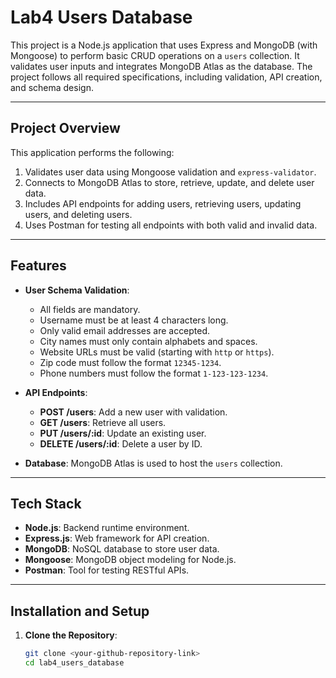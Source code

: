 # **Lab4 Users Database**

This project is a Node.js application that uses Express and MongoDB (with Mongoose) to perform basic CRUD operations on a `users` collection. It validates user inputs and integrates MongoDB Atlas as the database. The project follows all required specifications, including validation, API creation, and schema design.

---

## **Project Overview**

This application performs the following:
1. Validates user data using Mongoose validation and `express-validator`.
2. Connects to MongoDB Atlas to store, retrieve, update, and delete user data.
3. Includes API endpoints for adding users, retrieving users, updating users, and deleting users.
4. Uses Postman for testing all endpoints with both valid and invalid data.

---

## **Features**

- **User Schema Validation**:
  - All fields are mandatory.
  - Username must be at least 4 characters long.
  - Only valid email addresses are accepted.
  - City names must only contain alphabets and spaces.
  - Website URLs must be valid (starting with `http` or `https`).
  - Zip code must follow the format `12345-1234`.
  - Phone numbers must follow the format `1-123-123-1234`.

- **API Endpoints**:
  - **POST /users**: Add a new user with validation.
  - **GET /users**: Retrieve all users.
  - **PUT /users/:id**: Update an existing user.
  - **DELETE /users/:id**: Delete a user by ID.

- **Database**: MongoDB Atlas is used to host the `users` collection.

---

## **Tech Stack**

- **Node.js**: Backend runtime environment.
- **Express.js**: Web framework for API creation.
- **MongoDB**: NoSQL database to store user data.
- **Mongoose**: MongoDB object modeling for Node.js.
- **Postman**: Tool for testing RESTful APIs.

---

## **Installation and Setup**

1. **Clone the Repository**:
   ```bash
   git clone <your-github-repository-link>
   cd lab4_users_database
